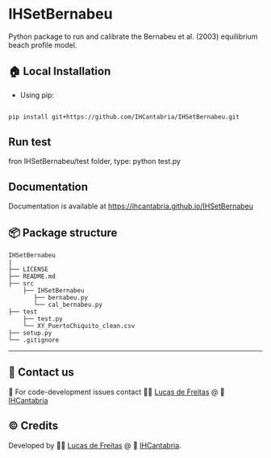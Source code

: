 # IHSetBernabeu
Python package to run and calibrate the Bernabeu et al. (2003) equilibrium beach profile model.


## :house: Local Installation
* Using pip:

```bash

pip install git+https://github.com/IHCantabria/IHSetBernabeu.git
```

## Run test
fron IHSetBernabeu/test folder, type:
python test.py

## Documentation
Documentation is available at https://ihcantabria.github.io/IHSetBernabeu

## :package: Package structure
````
IHSetBernabeu
|
├── LICENSE
├── README.md
├── src
    ├── IHSetBernabeu
       ├── bernabeu.py
       └── cal_bernabeu.py
├── test
    ├── test.py
    └── XY_PuertoChiquito_clean.csv
├── setup.py
└── .gitignore

````

---

## :incoming_envelope: Contact us
:snake: For code-development issues contact :man_technologist: [Lucas de Freitas](https://github.com/defreitasL) @ :office: [IHCantabria](https://github.com/IHCantabria)

## :copyright: Credits
Developed by :man_technologist: [Lucas de Freitas](https://github.com/defreitasL) @ :office: [IHCantabria](https://github.com/IHCantabria).